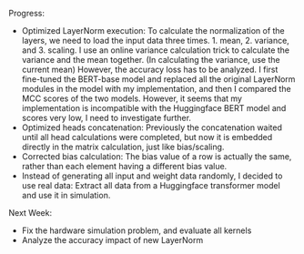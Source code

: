 Progress:
* Optimized LayerNorm execution: To calculate the normalization of the layers, we need to load the input data three times. 1. mean, 2. variance, and 3. scaling. I use an online variance calculation trick to calculate the variance and the mean together. (In calculating the variance, use the current mean) However, the accuracy loss has to be analyzed. I first fine-tuned the BERT-base model and replaced all the original LayerNorm modules in the model with my implementation, and then I compared the MCC scores of the two models. However, it seems that my implementation is incompatible with the Huggingface BERT model and scores very low, I need to investigate further.
* Optimized heads concatenation: Previously the concatenation waited until all head calculations were completed, but now it is embedded directly in the matrix calculation, just like bias/scaling.
* Corrected bias calculation: The bias value of a row is actually the same, rather than each element having a different bias value.
* Instead of generating all input and weight data randomly, I decided to use real data: Extract all data from a Huggingface transformer model and use it in simulation.

Next Week:
* Fix the hardware simulation problem, and evaluate all kernels
* Analyze the accuracy impact of new LayerNorm
